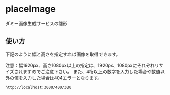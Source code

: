 # placeImage
ダミー画像生成サービスの雛形

## 使い方
下記のように幅と高さを指定すれば画像を取得できます。

注意：幅1920px、高さ1080px以上の指定は、1920px、1080pxにそれぞれリサイズされますのでご注意下さい。
また、4桁以上の数字を入力した場合や数値以外の値を入力した場合は404エラーとなります。

```
http://localhost:3000/400/300
```
